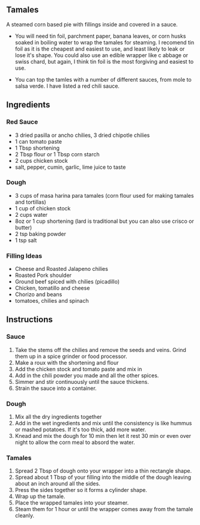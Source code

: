 ## Tamales

A steamed corn based pie with fillings inside and covered in a sauce.

* You will need tin foil, parchment paper, banana leaves, or corn husks soaked in boiling water to wrap the tamales for steaming.
I recomend tin foil as it is the cheapest and easiest to use, and least likely to leak or lose it's shape. You could also use an edible wrapper like c
abbage or swiss chard, but again, I think tin foil is the most forgiving and easiest to use.

* You can top the tamles with a number of different sauces, from mole to salsa verde. I have listed a red chili sauce.

## Ingredients

### Red Sauce

* 3 dried pasilla or ancho chilies, 3 dried chipotle chilies
* 1 can tomato paste
* 1 Tbsp shortening
* 2 Tbsp flour or 1 Tbsp corn starch
* 2 cups chicken stock
* salt, pepper, cumin, garlic, lime juice to taste 

### Dough

* 3 cups of masa harina para tamales (corn flour used for making tamales and tortillas)
* 1 cup of chicken stock
* 2 cups water
* 8oz or 1 cup shortening (lard is traditional but you can also use crisco or butter)
* 2 tsp baking powder
* 1 tsp salt

### Filling Ideas

* Cheese and Roasted Jalapeno chilies
* Roasted Pork shoulder
* Ground beef spiced with chilies (picadillo)
* Chicken, tomatillo and cheese
* Chorizo and beans
* tomatoes, chilies and spinach

## Instructions

### Sauce

1. Take the stems off the chilies and remove the seeds and veins. Grind them up in a spice grinder or food processor.
2. Make a roux with the shortening and flour
3. Add the chicken stock and tomato paste and mix in
4. Add in the chili powder you made and all the other spices.
5. Simmer and stir continuously until the sauce thickens.
6. Strain the sauce into a container.

### Dough

1. Mix all the dry ingredients together
2. Add in the wet ingredients and mix until the consistency is like hummus or mashed potatoes. If it's too thick, add more water.
3. Knead and mix the dough for 10 min then let it rest 30 min or even over night to allow the corn meal to absord the water.

### Tamales

1. Spread 2 Tbsp of dough onto your wrapper into a thin rectangle shape.
2. Spread about 1 Tbsp of your filling into the middle of the dough leaving about an inch around all the sides.
3. Press the sides together so it forms a cylinder shape.
4. Wrap up the tamale.
5. Place the wrapped tamales into your steamer.
6. Steam them for 1 hour or until the wrapper comes away from the tamale cleanly.
